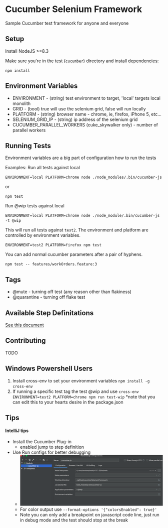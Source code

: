 Cucumber Selenium Framework
=================

Sample  Cucumber test framework for anyone and everyone

Setup
-----

Install NodeJS >=8.3

Make sure you're in the test (`cucumber`) directory and install dependencies:

```shell 
npm install
```

Environment  Variables
---------------------------------
  * ENVIRONMENT - (string) test environment to target, 'local' targets local monolith
  * GRID - (bool) true will use the selenium grid, false will run locally
  * PLATFORM - (string) browser name - chrome, ie, firefox, iPhone 5, etc...
  * SELENIUM_GRID_IP - (string) ip address of the selenium grid
  * CUCUMBER_PARALLEL_WORKERS (cuke_skywalker only) - number of parallel workers

Running Tests
-------------
Environment variables are a big part of configuration how to run the tests

Examples:
Run all tests against local
```shell
ENVIRONMENT=local PLATFORM=chrome node ./node_modules/.bin/cucumber-js
```
or
```shell
npm test
```

Run @wip tests against local
```shell
ENVIRONMENT=local PLATFORM=chrome node ./node_module/.bin/cucumber-js -t @wip
```

This will run all tests against `test2`. The environment and platform are controlled by environment variables.
```shell
ENVIRONMENT=test2 PLATFORM=firefox npm test
```

You can add normal cucumber parameters after a pair of hyphens.
```shell
npm test -- features/workOrders.feature:3
```

Tags
-------------
* @mute - turning off test (any reason other than flakiness)
* @quarantine - turning off flake test

Available Step Definitations
---------------------------------
[See this document](./docs/STEP_DEFINITIONS.md)

Contributing
---------------------------------
TODO

Windows Powershell Users
---------------------------------
1. Install cross-env to set your environment variables ```npm install -g cross-env```
2. If running a specific test tag the test @wip and use ```cross-env ENVIRONMENT=test2 PLATFORM=chrome npm run test-wip```
  *note that you can edit this to your hearts desire in the package.json

Tips
---------------------------------
#### IntelliJ tips ####
* Install the Cucumber Plug-in
    * enabled jump to step definition
* Use Run configs for better debugging
    * ![picture alt](./resources/images/runConfig.png "Sample Run Config")
    * For color output use
```--format-options '{"colorsEnabled": true}'```
    * Note you can only add a breakpoint on javascript code line, just run in debug mode and the test should stop at the break



